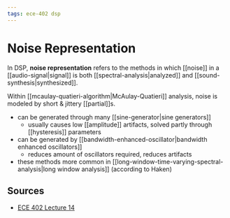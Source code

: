 ```yaml
---
tags: ece-402 dsp
---
```


# Noise Representation

In DSP, **noise representation** refers to the methods in which [[noise]] in a [[audio-signal|signal]] is both [[spectral-analysis|analyzed]] and [[sound-synthesis|synthesized]].

Within [[mcaulay-quatieri-algorithm|McAulay-Quatieri]] analysis, noise is modeled by short & jittery [[partial]]s.

- can be generated through many [[sine-generator|sine generators]]
  - usually causes low [[amplitude]] artifacts, solved partly through [[hysteresis]] parameters
- can be generated by [[bandwidth-enhanced-oscillator|bandwidth enhanced oscillators]]
  - reduces amount of oscillators required, reduces artifacts
- these methods more common in [[long-window-time-varying-spectral-analysis|long window analysis]] (according to Haken)

## Sources

- [ECE 402 Lecture 14](<(https://courses.grainger.illinois.edu/ece402/)>)
